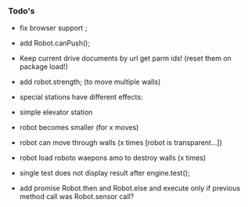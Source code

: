 ### Todo's

 - fix browser support ; 
 - add Robot.canPush(); 
 - Keep current drive documents by url get parm ids! (reset them on package load!)
 - add robot.strength; (to move multiple walls)

 - special stations have different effects: 
  - simple elevator station
  - robot becomes smaller (for x moves)
  - robot can move through walls (x times [robot is transparent...])
  - robot load roboto waepons amo to destroy walls (x times)
 - single test does not display result after engine.test(); 
 - add promise Robot.then and Robot.else and execute only if previous method call was Robot.sensor call?